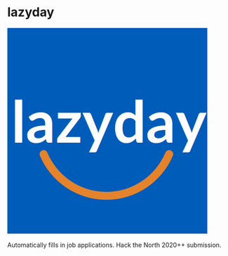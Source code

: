 # lazyday
![Lazyday logo](https://raw.githubusercontent.com/wiwichips/lazyday/main/lazyday.png)


Automatically fills in job applications. Hack the North 2020++ submission.
